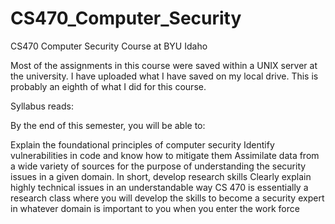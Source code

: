 # CS470_Computer_Security
CS470 Computer Security Course at BYU Idaho

Most of the assignments in this course were 
saved within a UNIX server at the university. 
I have uploaded what I have saved on my local 
drive. This is probably an eighth of what I 
did for this course.

Syllabus reads:

By the end of this semester, you will be able to:

Explain the foundational principles of computer security
Identify vulnerabilities in code and know how to mitigate them
Assimilate data from a wide variety of sources for the purpose of 
understanding the security issues in a given domain. In short, 
develop research skills
Clearly explain highly technical issues in an understandable way
CS 470 is essentially a research class where you will develop the 
skills to become a security expert in whatever domain is important 
to you when you enter the work force
